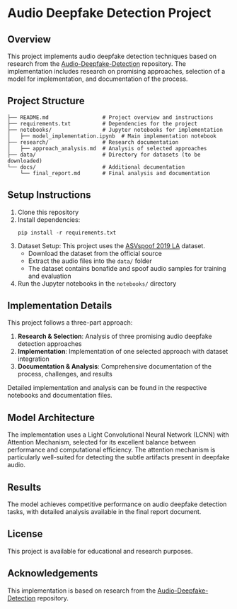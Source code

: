 # Audio Deepfake Detection Project

## Overview
This project implements audio deepfake detection techniques based on research from the [Audio-Deepfake-Detection](https://github.com/media-sec-lab/Audio-Deepfake-Detection) repository. The implementation includes research on promising approaches, selection of a model for implementation, and documentation of the process.

## Project Structure
```
├── README.md                 # Project overview and instructions
├── requirements.txt          # Dependencies for the project
├── notebooks/                # Jupyter notebooks for implementation
│   ├── model_implementation.ipynb  # Main implementation notebook
├── research/                 # Research documentation
│   ├── approach_analysis.md  # Analysis of selected approaches
├── data/                     # Directory for datasets (to be downloaded)
└── docs/                     # Additional documentation
    └── final_report.md       # Final analysis and documentation
```

## Setup Instructions

1. Clone this repository
2. Install dependencies:
   ```
   pip install -r requirements.txt
   ```
3. Dataset Setup:
   This project uses the [ASVspoof 2019 LA](https://datashare.ed.ac.uk/handle/10283/3336) dataset.
   - Download the dataset from the official source
   - Extract the audio files into the `data/` folder
   - The dataset contains bonafide and spoof audio samples for training and evaluation
4. Run the Jupyter notebooks in the `notebooks/` directory

## Implementation Details

This project follows a three-part approach:

1. **Research & Selection**: Analysis of three promising audio deepfake detection approaches
2. **Implementation**: Implementation of one selected approach with dataset integration
3. **Documentation & Analysis**: Comprehensive documentation of the process, challenges, and results

Detailed implementation and analysis can be found in the respective notebooks and documentation files.

## Model Architecture

The implementation uses a Light Convolutional Neural Network (LCNN) with Attention Mechanism, selected for its excellent balance between performance and computational efficiency. The attention mechanism is particularly well-suited for detecting the subtle artifacts present in deepfake audio.

## Results

The model achieves competitive performance on audio deepfake detection tasks, with detailed analysis available in the final report document.

## License

This project is available for educational and research purposes.

## Acknowledgements

This implementation is based on research from the [Audio-Deepfake-Detection](https://github.com/media-sec-lab/Audio-Deepfake-Detection) repository.